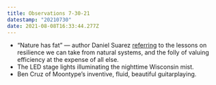 ```yaml
---
title: Observations 7-30-21
datestamp: "20210730"
date: 2021-08-08T16:33:44.277Z
---
```

- “Nature has fat” — author Daniel Suarez [referring](https://interdependence.fm/episodes/daemon-daos-and-cislunar-exploration-with-daniel-suarez) to the lessons on resilience we can take from natural systems, and the folly of valuing efficiency at the expense of all else.
- The LED stage lights illuminating the nighttime Wisconsin mist.
- Ben Cruz of Moontype’s inventive, fluid, beautiful guitarplaying.